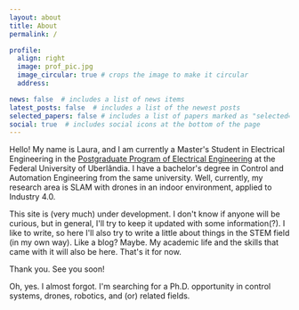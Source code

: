 ```yaml
---
layout: about
title: About
permalink: /

profile:
  align: right
  image: prof_pic.jpg
  image_circular: true # crops the image to make it circular
  address:

news: false  # includes a list of news items
latest_posts: false  # includes a list of the newest posts
selected_papers: false # includes a list of papers marked as "selected={true}"
social: true  # includes social icons at the bottom of the page
---
```


Hello! My name is Laura, and I am currently a Master's Student in Electrical Engineering in the [Postgraduate Program of Electrical Engineering](http://www.posgrad.feelt.ufu.br/) at the Federal University of Uberlândia. I have a bachelor's degree in Control and Automation Engineering from the same university. Well, currently, my research area is SLAM with drones in an indoor environment, applied to Industry 4.0. 

This site is (very much) under development. I don't know if anyone will be curious, but in general, I'll try to keep it updated with some information(?).
I like to write, so here I'll also try to write a little about things in the STEM field (in my own way). Like a blog? Maybe. 
My academic life and the skills that came with it will also be here.
That's it for now.

Thank you. See you soon! 

Oh, yes. I almost forgot. I'm searching for a Ph.D. opportunity in control systems, drones, robotics, and (or) related fields.